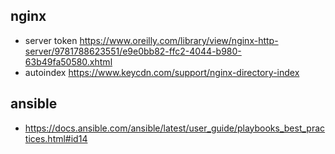 
## nginx 
- server token https://www.oreilly.com/library/view/nginx-http-server/9781788623551/e9e0bb82-ffc2-4044-b980-63b49fa50580.xhtml
- autoindex https://www.keycdn.com/support/nginx-directory-index

## ansible
- https://docs.ansible.com/ansible/latest/user_guide/playbooks_best_practices.html#id14